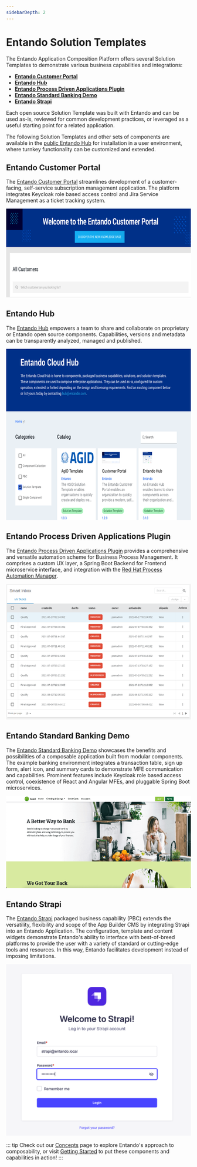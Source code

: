 ```yaml
---
sidebarDepth: 2
---
```


# Entando Solution Templates 

The Entando Application Composition Platform offers several Solution Templates to demonstrate various business capabilities and integrations:

- [**Entando Customer Portal**](customer-portal.md)
- [**Entando Hub**](entando-hub.md)
- [**Entando Process Driven Applications Plugin**](pda-tutorial.md)
- [**Entando Standard Banking Demo**](install-standard-demo.md)
- [**Entando Strapi**](../../tutorials/solution/strapi.md)

Each open source Solution Template was built with Entando and can be used as-is, reviewed for common development practices, or leveraged as a useful starting point for a related application. 

The following Solution Templates and other sets of components are available in the [public Entando Hub](https://hub.entando.com) for installation in a user environment, where turnkey functionality can be customized and extended.

## Entando Customer Portal

The [Entando Customer Portal](customer-portal.md) streamlines development of a customer-facing, self-service subscription management application. The platform integrates Keycloak role based access control and Jira Service Management as a ticket tracking system.

<img src="./landing-images/customer-portal.png" width="533" height="240.49">

## Entando Hub

The [Entando Hub](entando-hub.md) empowers a team to share and collaborate on proprietary or Entando open source components. Capabilities, versions and metadata can be transparently analyzed, managed and published.

<img src="./landing-images/hub-v1.png" width="533" height="465.02">

## Entando Process Driven Applications Plugin

The [Entando Process Driven Applications Plugin](pda-tutorial.md) provides a comprehensive and versatile automation scheme for Business Process Management. It comprises a custom UX layer, a Spring Boot Backend for Frontend microservice interface, and integration with the [Red Hat Process Automation Manager](https://www.redhat.com/en/technologies/jboss-middleware/process-automation-manager).

<img src="./landing-images/task-list.png" width="533" height="368.34">

## Entando Standard Banking Demo

The [Entando Standard Banking Demo](install-standard-demo.md) showcases the benefits and possibilities of a composable application built from modular components. The example banking environment integrates a transaction table, sign up form, alert icon, and summary cards to demonstrate MFE communication and capabilities. Prominent features include Keycloak role based access control, coexistence of React and Angular MFEs, and pluggable Spring Boot microservices.

<img src="./landing-images/standard_demo2.png" width="533" height="250">

## Entando Strapi

The [Entando Strapi](../../tutorials/solution/strapi.md) packaged business capability (PBC) extends the versatility, flexibility and scope of the App Builder CMS by integrating Strapi into an Entando Application. The configuration, template and content widgets demonstrate Entando's ability to interface with best-of-breed platforms to provide the user with a variety of standard or cutting-edge tools and resources. In this way, Entando facilitates development instead of imposing limitations.

<img src="./landing-images/strapi-registration.png" width="504" height="466">

::: tip
Check out our [Concepts](../../docs/getting-started/concepts-overview) page to explore Entando's approach to composability, or visit [Getting Started](../../docs/getting-started/) to put these components and capabilities in action!
:::



